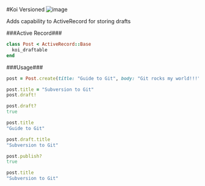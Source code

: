 #Koi Versioned ![image](https://api.travis-ci.org/rahult/koi_versioned.png)

Adds capability to ActiveRecord for storing drafts


###Active Record###

```ruby
class Post < ActiveRecord::Base
  koi_draftable
end
``` 


###Usage###

```ruby
post = Post.create(title: "Guide to Git", body: "Git rocks my world!!!")

post.title = "Subversion to Git"
post.draft!

post.draft?
true

post.title
"Guide to Git"

post.draft.title
"Subversion to Git"

post.publish?
true

post.title
"Subversion to Git"
```

